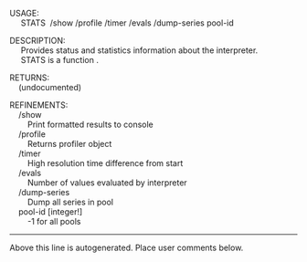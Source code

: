 USAGE:  
&nbsp;&nbsp;&nbsp;&nbsp;&nbsp;STATS&nbsp;&nbsp;/show&nbsp;/profile&nbsp;/timer&nbsp;/evals&nbsp;/dump-series&nbsp;pool-id  
  
DESCRIPTION:  
&nbsp;&nbsp;&nbsp;&nbsp;&nbsp;Provides&nbsp;status&nbsp;and&nbsp;statistics&nbsp;information&nbsp;about&nbsp;the&nbsp;interpreter.  
&nbsp;&nbsp;&nbsp;&nbsp;&nbsp;STATS&nbsp;is&nbsp;a&nbsp;function&nbsp;.  
  
RETURNS:  
&nbsp;&nbsp;&nbsp;&nbsp;(undocumented)  
  
REFINEMENTS:  
&nbsp;&nbsp;&nbsp;&nbsp;/show  
&nbsp;&nbsp;&nbsp;&nbsp;&nbsp;&nbsp;&nbsp;&nbsp;Print&nbsp;formatted&nbsp;results&nbsp;to&nbsp;console  
&nbsp;&nbsp;&nbsp;&nbsp;/profile  
&nbsp;&nbsp;&nbsp;&nbsp;&nbsp;&nbsp;&nbsp;&nbsp;Returns&nbsp;profiler&nbsp;object  
&nbsp;&nbsp;&nbsp;&nbsp;/timer  
&nbsp;&nbsp;&nbsp;&nbsp;&nbsp;&nbsp;&nbsp;&nbsp;High&nbsp;resolution&nbsp;time&nbsp;difference&nbsp;from&nbsp;start  
&nbsp;&nbsp;&nbsp;&nbsp;/evals  
&nbsp;&nbsp;&nbsp;&nbsp;&nbsp;&nbsp;&nbsp;&nbsp;Number&nbsp;of&nbsp;values&nbsp;evaluated&nbsp;by&nbsp;interpreter  
&nbsp;&nbsp;&nbsp;&nbsp;/dump-series  
&nbsp;&nbsp;&nbsp;&nbsp;&nbsp;&nbsp;&nbsp;&nbsp;Dump&nbsp;all&nbsp;series&nbsp;in&nbsp;pool  
&nbsp;&nbsp;&nbsp;&nbsp;pool-id&nbsp;[integer!]  
&nbsp;&nbsp;&nbsp;&nbsp;&nbsp;&nbsp;&nbsp;&nbsp;-1&nbsp;for&nbsp;all&nbsp;pools  
___
Above this line is autogenerated. Place user comments below.